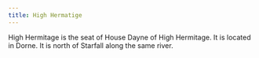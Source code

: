 ```yaml
---
title: High Hermatige
---
```


High Hermitage is the seat of House Dayne of High Hermitage. It is located in Dorne. It is north of Starfall along the same river.






